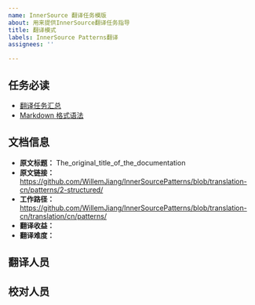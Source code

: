 ```yaml
---
name: InnerSource 翻译任务模版
about: 用来提供InnerSource翻译任务指导
title: 翻译模式
labels: InnerSource Patterns翻译
assignees: ''

---
```


## 任务必读
- [翻译任务汇总](https://github.com/WillemJiang/open-source-camp/issues/16)
- [Markdown 格式语法](https://docs.github.com/cn/free-pro-team@latest/github/writing-on-github/basic-writing-and-formatting-syntax)

## 文档信息

* **原文标题：** The_original_title_of_the_documentation
* **原文链接：** https://github.com/WillemJiang/InnerSourcePatterns/blob/translation-cn/patterns/2-structured/
* **工作路径：** https://github.com/WillemJiang/InnerSourcePatterns/blob/translation-cn/translation/cn/patterns/
* **翻译收益：**
* **翻译难度：**

## 翻译人员

## 校对人员
